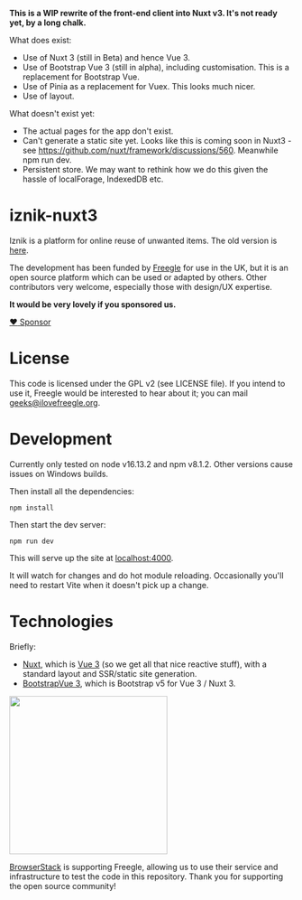 **This is a WIP rewrite of the front-end client into Nuxt v3.  It's not ready yet, by a long chalk.**

What does exist:
* Use of Nuxt 3 (still in Beta) and hence Vue 3.
* Use of Bootstrap Vue 3 (still in alpha), including customisation.  This is a replacement for Bootstrap Vue.
* Use of Pinia as a replacement for Vuex.  This looks much nicer.
* Use of layout.

What doesn't exist yet:
* The actual pages for the app don't exist.
* Can't generate a static site yet.  Looks like this is coming soon in Nuxt3 - see https://github.com/nuxt/framework/discussions/560.  Meanwhile npm run dev.
* Persistent store.  We may want to rethink how we do this given the hassle of localForage, IndexedDB etc.

# iznik-nuxt3

Iznik is a platform for online reuse of unwanted items.  The old  version is [here](https://github.com/Freegle/iznik-nuxt).

The development has been funded by [Freegle](https://www.ilovefreegle.org) for use in the UK,
but it is an open source platform which can be used or adapted by others.  Other contributors very welcome,
especially those with design/UX expertise.

**It would be very lovely if you sponsored us.**

[:heart: Sponsor](https://github.com/sponsors/Freegle)

License
=======

This code is licensed under the GPL v2 (see LICENSE file).  If you intend to use it, Freegle would be interested to
hear about it; you can mail <geeks@ilovefreegle.org>.

# Development

Currently only tested on node v16.13.2 and npm v8.1.2.  Other versions cause issues on Windows builds.

Then install all the dependencies:
```
npm install
```

Then start the dev server:
```
npm run dev
```

This will serve up the site at [localhost:4000](http://localhost:4000).

It will watch for changes and do hot module reloading.  Occasionally you'll need to restart Vite when it doesn't 
pick up a change.

# Technologies

Briefly:
* [Nuxt](https://v3.nuxtjs.org/), which is [Vue 3](https://vuejs.org/) (so we get all
  that nice reactive stuff), with a standard layout and SSR/static site generation.
* [BootstrapVue 3](https://cdmoro.github.io/bootstrap-vue-3/), which is Bootstrap v5 for Vue 3 / Nuxt 3.

<img src="http://www.browserstack.com/images/layout/browserstack-logo-600x315.png" width="280"/>

[BrowserStack](http://www.browserstack.com) is supporting Freegle, allowing us to use their service and infrastructure to test the code in this repository. Thank you for supporting the open source community!
 
